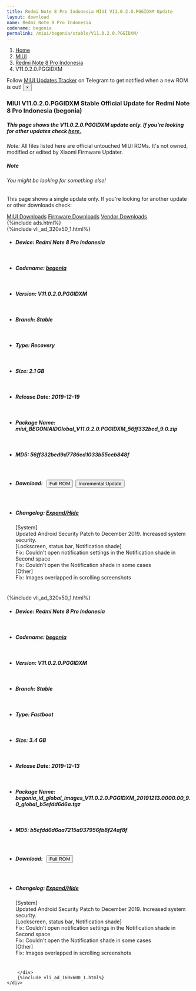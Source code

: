 ```yaml
---
title: Redmi Note 8 Pro Indonesia MIUI V11.0.2.0.PGGIDXM Update
layout: download
name: Redmi Note 8 Pro Indonesia
codename: begonia
permalink: /miui/begonia/stable/V11.0.2.0.PGGIDXM/
---
```

<nav aria-label="breadcrumb">
    <ol class="breadcrumb">
        <li class="breadcrumb-item"><a href="/">Home</a></li>
        <li class="breadcrumb-item"><a href="/miui/">MIUI</a></li>
        <li class="breadcrumb-item"><a href="/miui/begonia/">Redmi Note 8 Pro Indonesia</a></li>
        <li class="breadcrumb-item active" aria-current="page">V11.0.2.0.PGGIDXM</li>
    </ol>
</nav>
<div class="alert alert-primary alert-dismissible fade show" role="alert">
    Follow <a href="https://t.me/MIUIUpdatesTracker" class="alert-link">MIUI Updates Tracker</a> on Telegram to get
    notified when a new ROM is out!
    <button type="button" class="close" data-dismiss="alert" aria-label="Close">
        <span aria-hidden="true">&times;</span>
    </button>
</div>
<div class="col-12 mx-auto">
    <h3 class="title bg-light p-2 rounded">MIUI V11.0.2.0.PGGIDXM Stable Official Update for Redmi Note 8 Pro Indonesia (begonia)</h3>
    <h5>This page shows the V11.0.2.0.PGGIDXM update only. If you're looking for other updates check
        <a href="/miui/begonia/">here.</a></h5>
    <p><i>Note: </i>All files listed here are official untouched MIUI ROMs.
        It's not owned, modified or edited by Xiaomi Firmware Updater.</p>
    <div class="card">
        <div class="card-body">
            <h5 class="card-title">Note</h5>
            <h6 class="card-subtitle mb-2 text-muted">You might be looking for something else!</h6>
            <p class="card-text">This page shows a single update only.
                If you're looking for another update or other downloads check:</p>
            <a href="/miui/" class="card-link">MIUI Downloads</a>
            <a href="/firmware/" class="card-link">Firmware Downloads</a>
            <a href="/vendor/" class="card-link">Vendor Downloads</a>
        </div>
    </div>
    {%include ads.html%}
    <div class="row justify-content-center">
        <div class="col-10" id="downloads">
                    <div class="card card-body">
            {%include vli_ad_320x50_1.html%}
            <ul class="list-unstyled">
                <li style="padding-bottom: 10px;">
                    <h5><b>Device: </b>Redmi Note 8 Pro Indonesia</h5>
                </li>
                <li style="padding-bottom: 10px;">
                    <h5><b>Codename: </b> <a href="/miui/begonia/" target="_blank">begonia</a> </h5>
                </li>
                <li style="padding-bottom: 10px;">
                    <h5><b>Version: </b>V11.0.2.0.PGGIDXM</h5>
                </li>
                <li style="padding-bottom: 10px;">
                    <h5><b>Branch: </b>Stable</h5>
                </li>
                <li style="padding-bottom: 10px;">
                    <h5><b>Type: </b>Recovery</h5>
                </li>
                <li style="padding-bottom: 10px;">
                    <h5><b>Size: </b>2.1 GB</h5>
                </li>
                <li style="padding-bottom: 10px;">
                    <h5><b>Release Date: </b>2019-12-19</h5>
                </li>
                <li style="padding-bottom: 10px;">
                    <h5><b>Package Name: </b><span id="filename" class="text-dark">miui_BEGONIAIDGlobal_V11.0.2.0.PGGIDXM_56ff332bed_9.0.zip</span></h5>
                </li>
                <li style="padding-bottom: 10px;">
                    <h5><b>MD5: </b><span id="md5" class="text-muted">56ff332bed9d7786ed1033b55ceb848f</span></h5>
                </li>
                <li style="padding-bottom: 10px;">
                    <h5><b>Download: </b><button type="button" id="download" class="btn btn-primary" style="margin: 7px;"
                            onclick="window.open('https://bigota.d.miui.com/V11.0.2.0.PGGIDXM/miui_BEGONIAIDGlobal_V11.0.2.0.PGGIDXM_56ff332bed_9.0.zip', '_blank');"><i class="fa fa-download"></i> Full ROM</button><button type="button" id="incremental_download" class="btn btn-warning" onclick="window.open('https://bigota.d.miui.com/V11.0.2.0.PGGIDXM/miui-blockota-begonia_id_global-V11.0.1.0.PGGIDXM-V11.0.2.0.PGGIDXM-88f2387bbc-9.0.zip', '_blank');"><i class="fa fa-download"></i> Incremental Update</button></h5>
                </li>
                <li style="padding-bottom: 10px;">
                    <h5><b>Changelog: </b><a href="#begonia_1_changelog" data-toggle="collapse" role="button"
                            aria-expanded="false" aria-controls="begonia_1_changelog"> <i class="fa fa-arrow-down"
                                aria-hidden="true"></i> Expand/Hide</a></h5>
                    <div class="collapse" id="begonia_1_changelog">
                        <p id="changelog_text">[System]<br>Updated Android Security Patch to December 2019. Increased system security.<br>[Lockscreen, status bar, Notification shade]<br>Fix: Couldn't open notification settings in the Notification shade in Second space<br>Fix: Couldn't open the Notification shade in some cases<br>[Other]<br>Fix: Images overlapped in scrolling screenshots</p>
                    </div>
                </li>
            </ul>
        </div>
        <div class="card card-body">
            {%include vli_ad_320x50_1.html%}
            <ul class="list-unstyled">
                <li style="padding-bottom: 10px;">
                    <h5><b>Device: </b>Redmi Note 8 Pro Indonesia</h5>
                </li>
                <li style="padding-bottom: 10px;">
                    <h5><b>Codename: </b> <a href="/miui/begonia/" target="_blank">begonia</a> </h5>
                </li>
                <li style="padding-bottom: 10px;">
                    <h5><b>Version: </b>V11.0.2.0.PGGIDXM</h5>
                </li>
                <li style="padding-bottom: 10px;">
                    <h5><b>Branch: </b>Stable</h5>
                </li>
                <li style="padding-bottom: 10px;">
                    <h5><b>Type: </b>Fastboot</h5>
                </li>
                <li style="padding-bottom: 10px;">
                    <h5><b>Size: </b>3.4 GB</h5>
                </li>
                <li style="padding-bottom: 10px;">
                    <h5><b>Release Date: </b>2019-12-13</h5>
                </li>
                <li style="padding-bottom: 10px;">
                    <h5><b>Package Name: </b><span id="filename" class="text-dark">begonia_id_global_images_V11.0.2.0.PGGIDXM_20191213.0000.00_9.0_global_b5efdd6d6a.tgz</span></h5>
                </li>
                <li style="padding-bottom: 10px;">
                    <h5><b>MD5: </b><span id="md5" class="text-muted">b5efdd6d6aa7215a937956fb8f24af8f</span></h5>
                </li>
                <li style="padding-bottom: 10px;">
                    <h5><b>Download: </b><button type="button" id="download" class="btn btn-primary" style="margin: 7px;"
                            onclick="window.open('https://bigota.d.miui.com/V11.0.2.0.PGGIDXM/begonia_id_global_images_V11.0.2.0.PGGIDXM_20191213.0000.00_9.0_global_b5efdd6d6a.tgz', '_blank');"><i class="fa fa-download"></i> Full ROM</button></h5>
                </li>
                <li style="padding-bottom: 10px;">
                    <h5><b>Changelog: </b><a href="#begonia_2_changelog" data-toggle="collapse" role="button"
                            aria-expanded="false" aria-controls="begonia_2_changelog"> <i class="fa fa-arrow-down"
                                aria-hidden="true"></i> Expand/Hide</a></h5>
                    <div class="collapse" id="begonia_2_changelog">
                        <p id="changelog_text">[System]<br>Updated Android Security Patch to December 2019. Increased system security.<br>[Lockscreen, status bar, Notification shade]<br>Fix: Couldn't open notification settings in the Notification shade in Second space<br>Fix: Couldn't open the Notification shade in some cases<br>[Other]<br>Fix: Images overlapped in scrolling screenshots</p>
                    </div>
                </li>
            </ul>
        </div>

        </div>
        {%include vli_ad_160x600_1.html%}
    </div>
</div>
